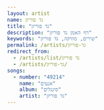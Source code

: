 ```yaml
---
layout: artist
name: גד פוריזן
title: "גד פוריזן"
description: "דף האמן גד פוריזן"
keywords: "שירים, מוזיקה, גד פוריזן"
permalink: /artists/גד-פוריזן
redirect_from:
  - /artists/list/גד פוריזן
  - /artists/גד-פוריזן/
songs:
  - number: "49214"
    name: "אנעים"
    album: "סינגלים"
    artist: "גד פוריזן"
---
```

